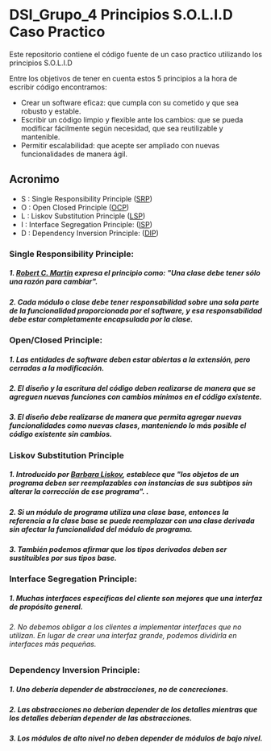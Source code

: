 # DSI_Grupo_4 Principios S.O.L.I.D Caso Practico


Este repositorio contiene el código fuente de un caso practico utilizando los principios S.O.L.I.D 

Entre los objetivos de tener en cuenta estos 5 principios a la hora de escribir código encontramos:

- Crear un software eficaz: que cumpla con su cometido y que sea robusto y estable.
- Escribir un código limpio y flexible ante los cambios: que se pueda modificar fácilmente según necesidad, que sea reutilizable y mantenible.
- Permitir escalabilidad: que acepte ser ampliado con nuevas funcionalidades de manera ágil.

## Acronimo

- S : Single Responsibility Principle ([SRP](https://github.com/sanrpo115/solid-principles-caso-practico-itm/tree/main/src/main/java/FatntPro/app/SingleResponsibilityPrinciple))
- O : Open Closed Principle ([OCP]())
- L : Liskov Substitution Principle ([LSP]())
- I : Interface Segregation Principle: ([ISP]())
- D : Dependency Inversion Principle: ([DIP]())


### Single Responsibility Principle:

##### 1. [Robert C. Martin](https://en.wikipedia.org/wiki/Robert_C._Martin) expresa el principio como: "Una clase debe tener sólo una razón para cambiar".
##### 2. Cada módulo o clase debe tener responsabilidad sobre una sola parte de la funcionalidad proporcionada por el software, y esa responsabilidad debe estar completamente encapsulada por la clase.

### Open/Closed Principle:
##### 1. Las entidades de software deben estar abiertas a la extensión, pero cerradas a la modificación.
##### 2. El diseño y la escritura del código deben realizarse de manera que se agreguen nuevas funciones con cambios mínimos en el código existente.
##### 3. El diseño debe realizarse de manera que permita agregar nuevas funcionalidades como nuevas clases, manteniendo lo más posible el código existente sin cambios.

### Liskov Substitution Principle
##### 1. Introducido por [Barbara Liskov](https://en.wikipedia.org/wiki/Barbara_Liskov), establece que "los objetos de un programa deben ser reemplazables con instancias de sus subtipos sin alterar la corrección de ese programa". .
##### 2. Si un módulo de programa utiliza una clase base, entonces la referencia a la clase base se puede reemplazar con una clase derivada sin afectar la funcionalidad del módulo de programa.
##### 3. También podemos afirmar que los tipos derivados deben ser sustituibles por sus tipos base.

### Interface Segregation Principle:
##### 1. Muchas interfaces específicas del cliente son mejores que una interfaz de propósito general.

###### 2. No debemos obligar a los clientes a implementar interfaces que no utilizan. En lugar de crear una interfaz grande, podemos dividirla en interfaces más pequeñas.

### Dependency Inversion Principle:
##### 1. Uno debería depender de abstracciones, no de concreciones.
##### 2. Las abstracciones no deberían depender de los detalles mientras que los detalles deberían depender de las abstracciones.
##### 3. Los módulos de alto nivel no deben depender de módulos de bajo nivel.
